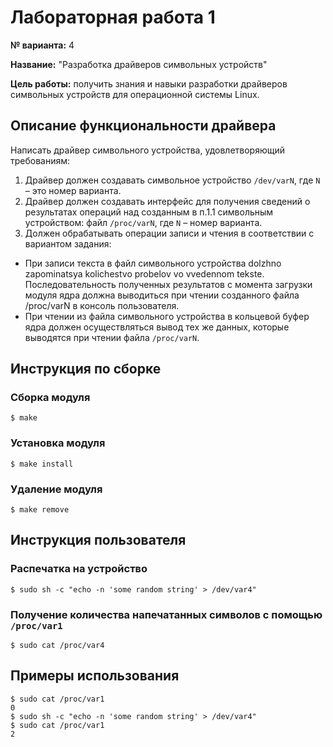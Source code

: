 # Лабораторная работа 1
**№ варианта:** 4

**Название:** "Разработка драйверов символьных устройств"

**Цель работы:** 
получить знания и навыки разработки драйверов символьных устройств для операционной системы Linux.

## Описание функциональности драйвера
Написать драйвер символьного устройства, удовлетворяющий требованиям:
1. Драйвер должен создавать символьное устройство `/dev/varN`, где `N` – это номер варианта.
2. Драйвер должен создавать интерфейс для получения сведений о результатах операций над созданным в п.1.1 символьным устройством: файл `/proc/varN`, где `N` – номер варианта.
3. Должен обрабатывать операции записи и чтения в соответствии с вариантом задания:
- При записи текста в файл символьного устройства dolzhno zapominatsya kolichestvo probelov vo vvedennom tekste. Последовательность полученных результатов с момента загрузки модуля ядра должна выводиться при чтении созданного файла /proc/varN в консоль пользователя.
- При чтении из файла символьного устройства в кольцевой буфер ядра должен осуществляться вывод тех же данных, которые выводятся при чтении файла `/proc/varN`.

## Инструкция по сборке
### Сборка модуля
```
$ make
```

### Установка модуля
```
$ make install
```

### Удаление модуля
```
$ make remove
```

## Инструкция пользователя
### Распечатка на устройство
```
$ sudo sh -c "echo -n 'some random string' > /dev/var4"
```

### Получение количества напечатанных символов с помощью `/proc/var1`
```
$ sudo cat /proc/var4

```

## Примеры использования
```
$ sudo cat /proc/var1
0
$ sudo sh -c "echo -n 'some random string' > /dev/var4"
$ sudo cat /proc/var1
2
```
